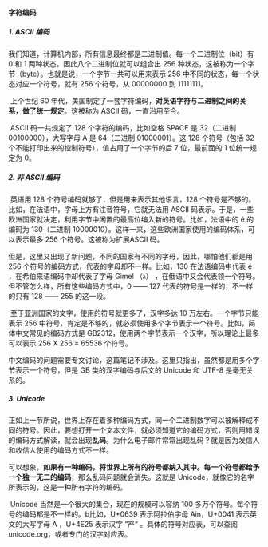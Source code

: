 #### 字符编码

##### 1. ASCII 编码

​	我们知道，计算机内部，所有信息最终都是二进制值。每一个二进制位（bit）有 0 和 1 两种状态，因此八个二进制位就可以组合出 256 种状态，这被称为一个字节（byte）。也就是说，一个字节一共可以用来表示 256 中不同的状态，每一个状态对应一个符号，就有 256 个符号，从 00000000 到 11111111。

​	上个世纪 60 年代，美国制定了一套字符编码，**对英语字符与二进制之间的关系，做了统一规定**。这被称为 ASCII 码，一直沿用至今。

​	ASCII 码一共规定了 128 个字符的编码，比如空格 SPACE 是 32（二进制 00100000），大写字母 A 是 64（二进制 01000001）。这 128 个符号（包括 32 个不能打印出来的控制符号），值占用了一个字节的后 7 位，最前面的 1 位统一规定为 0。

##### 2. 非 ASCII 编码

​	英语用 128 个符号编码就够了，但是用来表示其他语言，128 个符号是不够的。比如，在法语中，字母上方有注音符号，它就无法用 ASCII 码表示。于是，一些欧洲国家就决定，利用字节中闲置的最高位编入新的符号。比如，法语中的 é 的编码为 130（二进制 10000010）。这样一来，这些欧洲国家使用的编码体系，可以表示最多 256 个符号。这被称为扩展ASCII 码。

​	但是，这里又出现了新问题，不同的国家有不同的字母，因此，哪怕他们都是用 256 个符号的编码方式，代表的字母却不一样。比如，130 在法语编码中代表 é ，在希伯来语编码中却代表了字母 Gimel （ג） ，在俄语中又会代表领一个符号。但不管怎么样，所有这些编码方式中，0 —— 127 代表的符号是一样的，不一样的只有 128 —— 255 的这一段。

​	至于亚洲国家的文字，使用的符号就更多了，汉字多达 10 万左右。一个字节只能表示 256 中符号，肯定是不够的，就必须使用多个字节表示一个符号。比如，简体中文常见的编码方式是 GB2312，使用两个字节表示一个汉字，所以理论上最多可以表示 256 X 256 = 65536 个符号。

​	中文编码的问题需要专文讨论，这篇笔记不涉及。这里只指出，虽然都是用多个字节表示一个符号，但是 GB 类的汉字编码与后文的 Unicode 和 UTF-8 是毫无关系的。

##### 3. Unicode

​	正如上一节所说，世界上存在着多种编码方式，同一个二进制数字可以被解释成不同的符号。因此，要想打开一个文本文件，就必须知道它的编码方式，否则用错误的编码方式解读，就会出现**乱码**。为什么电子邮件常常出现乱码？就是因为发信人和收信人使用的编码方式不一样。

​	可以想象，**如果有一种编码，将世界上所有的符号都纳入其中。每一个符号都给予一个独一无二的编码**，那么乱码问题就会消失。这就是 Unicode，就像它的名字所表示的，这是一种所有字符的编码。

​	Unicode 当然是一个很大的集合，现在的规模可以容纳 100 多万个符号。每个符号的编码都是不一样的。b比如，U+0639 表示阿拉伯字母 Ain，U+0041 表示英文的大写字母 A ，U+4E25 表示汉字 ”严“ 。具体的符号对应表，可以查阅 unicode.org，或者专门的汉字对应表。

